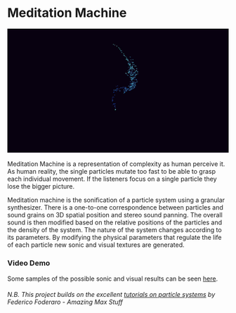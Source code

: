 # Meditation Machine

[![](https://github.com/vincenzomadaghiele/Meditation-machine/blob/master/samples/img.png)](https://vimeo.com/showcase/8166706 "Meditation Machine - Vincenzo Madaghiele")

Meditation Machine is a representation of complexity as human perceive it. As human reality, the single particles mutate too fast to be able to grasp each individual movement. If the listeners focus on a single particle they lose the bigger picture.

Meditation machine is the sonification of a particle system using a granular synthesizer. There is a one-to-one correspondence between particles and sound grains on 3D spatial position and stereo sound panning. The overall sound is then modified based on the relative positions of the particles and the density of the system. The nature of the system changes according to its parameters. By modifying the physical parameters that regulate the life of each particle new sonic and visual textures are generated.

### Video Demo

Some samples of the possible sonic and visual results can be seen [here](https://vimeo.com/showcase/8166706).

###### N.B. This project builds on the excellent [tutorials on particle systems](https://www.youtube.com/watch?v=jm34IcOOB40&list=PLRc5WfOZXC4kLfuYI5_xtb6-xBF78Z4fv&index=15) by Federico Foderaro - Amazing Max Stuff
